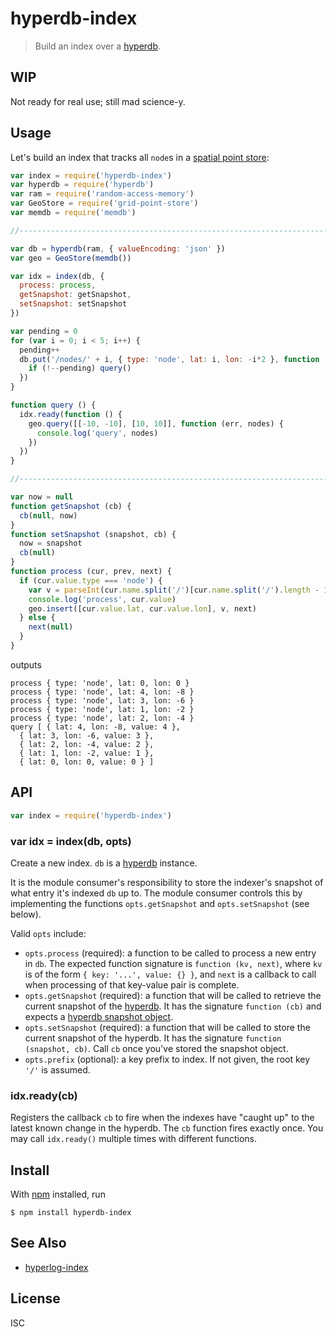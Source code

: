 # hyperdb-index

> Build an index over a [hyperdb][hyperdb].

## WIP

Not ready for real use; still mad science-y.

## Usage

Let's build an index that tracks all `node`s in a [spatial point
store](https://github.com/noffle/grid-point-store):

```js
var index = require('hyperdb-index')
var hyperdb = require('hyperdb')
var ram = require('random-access-memory')
var GeoStore = require('grid-point-store')
var memdb = require('memdb')

//------------------------------------------------------------------------------

var db = hyperdb(ram, { valueEncoding: 'json' })
var geo = GeoStore(memdb())

var idx = index(db, {
  process: process,
  getSnapshot: getSnapshot,
  setSnapshot: setSnapshot
})

var pending = 0
for (var i = 0; i < 5; i++) {
  pending++
  db.put('/nodes/' + i, { type: 'node', lat: i, lon: -i*2 }, function () {
    if (!--pending) query()
  })
}

function query () {
  idx.ready(function () {
    geo.query([[-10, -10], [10, 10]], function (err, nodes) {
      console.log('query', nodes)
    })
  })
}

//------------------------------------------------------------------------------

var now = null
function getSnapshot (cb) {
  cb(null, now)
}
function setSnapshot (snapshot, cb) {
  now = snapshot
  cb(null)
}
function process (cur, prev, next) {
  if (cur.value.type === 'node') {
    var v = parseInt(cur.name.split('/')[cur.name.split('/').length - 1])
    console.log('process', cur.value)
    geo.insert([cur.value.lat, cur.value.lon], v, next)
  } else {
    next(null)
  }
}
```

outputs

```
process { type: 'node', lat: 0, lon: 0 }
process { type: 'node', lat: 4, lon: -8 }
process { type: 'node', lat: 3, lon: -6 }
process { type: 'node', lat: 1, lon: -2 }
process { type: 'node', lat: 2, lon: -4 }
query [ { lat: 4, lon: -8, value: 4 },
  { lat: 3, lon: -6, value: 3 },
  { lat: 2, lon: -4, value: 2 },
  { lat: 1, lon: -2, value: 1 },
  { lat: 0, lon: 0, value: 0 } ]
```

## API

```js
var index = require('hyperdb-index')
```

### var idx = index(db, opts)

Create a new index. `db` is a [hyperdb][hyperdb] instance.

It is the module consumer's responsibility to store the indexer's snapshot of
what entry it's indexed `db` up to. The module consumer controls this by
implementing the functions `opts.getSnapshot` and `opts.setSnapshot` (see
below).

Valid `opts` include:

- `opts.process` (required): a function to be called to process a new entry
  in `db`. The expected function signature is `function (kv, next)`, where `kv`
  is of the form `{ key: '...', value: {} }`, and `next` is a callback to call
  when processing of that key-value pair is complete.
- `opts.getSnapshot` (required): a function that will be called to retrieve the
  current snapshot of the [hyperdb][hyperdb]. It has the signature `function
  (cb)` and expects a [hyperdb snapshot object](https://github.com/mafintosh/hyperdb/#dbsnapshotcb).
- `opts.setSnapshot` (required): a function that will be called to store the
  current snapshot of the hyperdb. It has the signature `function (snapshot,
  cb)`. Call `cb` once you've stored the snapshot object.
- `opts.prefix` (optional): a key prefix to index. If not given, the root key
  `'/'` is assumed.

### idx.ready(cb)

Registers the callback `cb` to fire when the indexes have "caught up" to the
latest known change in the hyperdb. The `cb` function fires exactly once. You
may call `idx.ready()` multiple times with different functions.

## Install

With [npm](https://npmjs.org/) installed, run

```
$ npm install hyperdb-index
```

## See Also

- [hyperlog-index](https://github.com/substack/hyperlog-index)

## License

ISC

[hyperdb]: https://github.com/mafintosh/hyperdb
